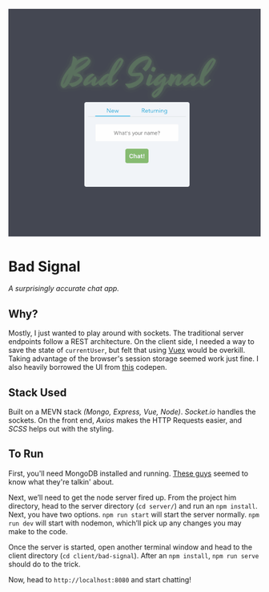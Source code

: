 ![](bad-signal.gif)

# Bad Signal
_A surprisingly accurate chat app._

## Why?
Mostly, I just wanted to play around with sockets. The traditional server endpoints follow a REST architecture. On the client side, I needed a way to save the state of `currentUser`, but felt that using [Vuex](https://vuex.vuejs.org/) would be overkill. Taking advantage of the browser's session storage seemed work just fine. I also heavily borrowed the UI from [this](https://codepen.io/drehimself/pen/KdXwxR) codepen.

## Stack Used
Built on a MEVN stack _(Mongo, Express, Vue, Node)_. _Socket.io_ handles the sockets. On the front end, _Axios_ makes the HTTP Requests easier, and _SCSS_ helps out with the styling.


## To Run

First, you'll need MongoDB installed and running. [These guys](https://docs.mongodb.com/manual/installation/) seemed to know what they're talkin' about.

Next, we’ll need to get the node server fired up. From the project him directory, head to the server directory (`cd server/`) and run an `npm install`. Next, you have two options. 
`npm run start` will start the server normally. `npm run dev` will start with nodemon, which’ll pick up any changes you may make to the code.

Once the server is started, open another terminal window and head to the client directory (`cd client/bad-signal`). After an `npm install`, `npm run serve` should do to the trick.

Now, head to `http://localhost:8080` and start chatting!
